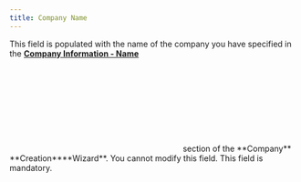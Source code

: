 ```yaml
---
title: Company Name
---
```



This field is populated with the name of the company you have specified  in the [**Company 
 Information - Name** ](JavaScript:RelatedTopics1.Click())<!--Metadata type="DesignerControl" startspan
<object CLASSID="clsid:ADB880A6-D8FF-11CF-9377-00AA003B7A11"
	ID=RelatedTopics1
	TYPE="application/x-oleobject">
</object>-->

<object classid="clsid:ADB880A6-D8FF-11CF-9377-00AA003B7A11" id="RelatedTopics1" type="application/x-oleobject"> 
 <param name="Command" value="Related Topics">
<param name="Window" value="second">
<param name="Item1" value="Company Information - Name;{{site.sc_chm}}/the-company-creation-wizard/company/company_information_name_company_setup.html">
</object><!--Metadata type="DesignerControl" endspan--> section of the **Company** **Creation****Wizard**. You cannot modify this  field. This field is mandatory.
